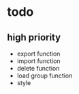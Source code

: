 # todo

## high priority

- export function
- import function
- delete function
- load group function
- style
